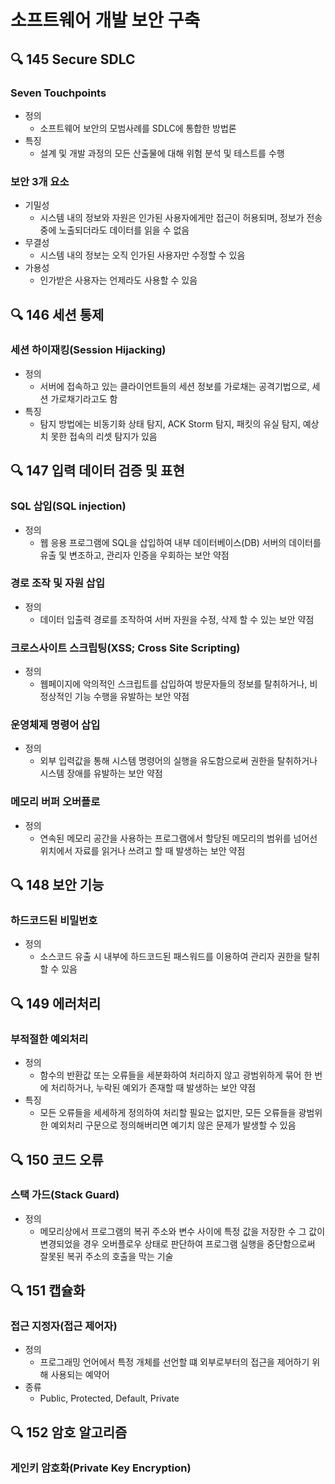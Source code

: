 # 소프트웨어 개발 보안 구축
## :mag: 145 Secure SDLC
### Seven Touchpoints
- 정의
  - 소프트웨어 보안의 모범사례를 SDLC에 통합한 방법론
- 특징
  - 설계 및 개발 과정의 모든 산출물에 대해 위험 분석 및 테스트를 수행

### 보안 3개 요소
- 기밀성
  - 시스템 내의 정보와 자원은 인가된 사용자에게만 접근이 허용되며, 정보가 전송 중에 노출되더라도 데이터를 읽을 수 없음
- 무결성
  - 시스템 내의 정보는 오직 인가된 사용자만 수정할 수 있음
- 가용성
  - 인가받은 사용자는 언제라도 사용할 수 있음





## :mag: 146 세션 통제
### 세션 하이재킹(Session Hijacking)
- 정의
  - 서버에 접속하고 있는 클라이언트들의 세션 정보를 가로채는 공격기법으로, 세션 가로채기라고도 함
- 특징
  - 탐지 방법에는 비동기화 상태 탐지, ACK Storm 탐지, 패킷의 유실 탐지, 예상치 못한 접속의 리셋 탐지가 있음





## :mag: 147 입력 데이터 검증 및 표현
### SQL 삽입(SQL injection)
- 정의
  - 웹 응용 프로그램에 SQL을 삽입하여 내부 데이터베이스(DB) 서버의 데이터를 유출 및 변조하고, 관리자 인증을 우회하는 보안 약점

### 경로 조작 및 자원 삽입
- 정의
  - 데이터 입출력 경로를 조작하여 서버 자원을 수정, 삭제 할 수 있는 보안 약점

### 크로스사이트 스크립팅(XSS; Cross Site Scripting)
- 정의
  - 웹페이지에 악의적인 스크립트를 삽입하여 방문자들의 정보를 탈취하거나, 비정상적인 기능 수행을 유발하는 보안 약점

### 운영체제 명령어 삽입
- 정의
  - 외부 입력값을 통해 시스템 명령어의 실행을 유도함으로써 권한을 탈취하거나 시스템 장애를 유발하는 보안 약점

### 메모리 버퍼 오버플로
- 정의
  - 연속된 메모리 공간을 사용하는 프로그램에서 할당된 메모리의 범위를 넘어선 위치에서 자료를 읽거나 쓰려고 할 때 발생하는 보안 약점





## :mag: 148 보안 기능
### 하드코드된 비밀번호
- 정의
  - 소스코드 유출 시 내부에 하드코드된 패스워드를 이용하여 관리자 권한을 탈취할 수 있음





## :mag: 149 에러처리
### 부적절한 예외처리
- 정의
  - 함수의 반환값 또는 오류들을 세분화하여 처리하지 않고 광범위하게 묶어 한 번에 처리하거나, 누락된 예외가 존재할 때 발생하는 보안 약점
- 특징
  - 모든 오류들을 세세하게 정의하여 처리할 필요는 없지만, 모든 오류들을 광범위한 예외처리 구문으로 정의해버리면 예기치 않은 문제가 발생할 수 있음





## :mag: 150 코드 오류
### 스택 가드(Stack Guard)
- 정의
  - 메모리상에서 프로그램의 복귀 주소와 변수 사이에 특정 값을 저장한 수 그 값이 변경되었을 경우 오버플로우 상태로 판단하여 프로그램 실행을 중단함으로써 잘못된 복귀 주소의 호출을 막는 기술





## :mag: 151 캡슐화
### 접근 지정자(접근 제어자)
- 정의
  - 프로그래밍 언어에서 특정 개체를 선언할 떄 외부로부터의 접근을 제어하기 위해 사용되는 예약어
- 종류
  - Public, Protected, Default, Private





## :mag: 152 암호 알고리즘
### 게인키 암호화(Private Key Encryption)
